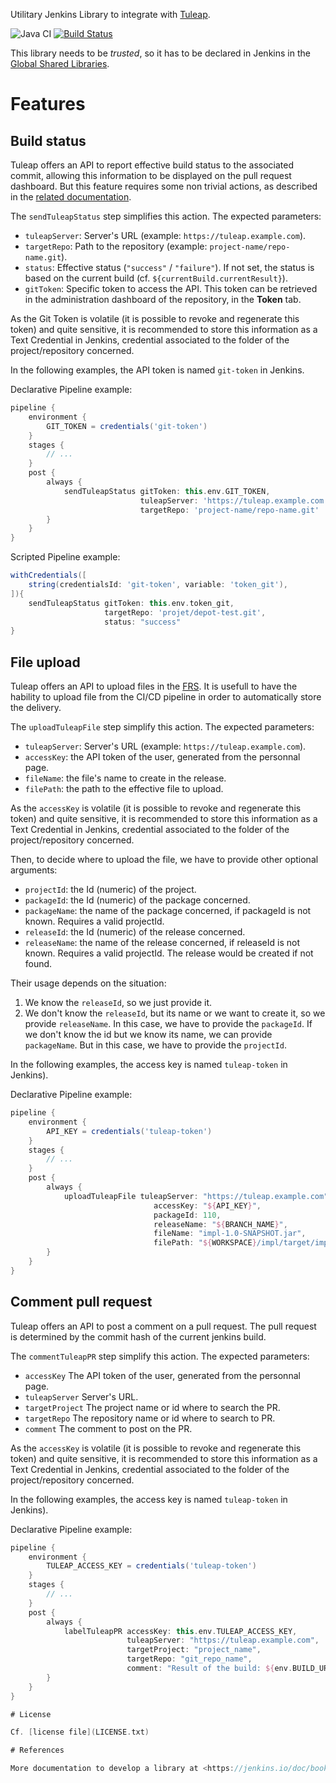 Utilitary Jenkins Library to integrate with [Tuleap](https://www.tuleap.org/).

![Java CI](https://github.com/CS-SI/tuleap-jenkins-lib/workflows/Java%20CI/badge.svg)
[![Build Status](https://travis-ci.org/CS-SI/tuleap-jenkins-lib.svg?branch=develop)](https://travis-ci.org/CS-SI/tuleap-jenkins-lib)

This library needs to be *trusted*, so it has to be declared in Jenkins in the [Global Shared Libraries](https://jenkins.io/doc/book/pipeline/shared-libraries/#global-shared-libraries).

# Features

## Build status

Tuleap offers an API to report effective build status to the associated commit, allowing this information to be displayed on the pull request dashboard.
But this feature requires some non trivial actions, as described in the [related documentation](https://docs.tuleap.org/user-guide/pullrequest.html#configure-jenkins-to-tuleap-feedback).

The `sendTuleapStatus` step simplifies this action.
The expected parameters:

* `tuleapServer`: Server's URL (example: `https://tuleap.example.com`).
* `targetRepo`: Path to the repository (example: `project-name/repo-name.git`).
* `status`: Effective status (`"success"` / `"failure"`). If not set, the status is based on the current build (cf. `${currentBuild.currentResult}`).
* `gitToken`: Specific token to access the API. This token can be retrieved in the administration dashboard of the repository, in the **Token** tab.

As the Git Token is volatile (it is possible to revoke and regenerate this token) and quite sensitive, it is recommended to store this information as a Text Credential in Jenkins, credential associated to the folder of the project/repository concerned.

In the following examples, the API token is named `git-token` in Jenkins.

Declarative Pipeline example:

```groovy
pipeline {
    environment {
        GIT_TOKEN = credentials('git-token')
    }
    stages {
        // ...
    }
    post {
        always {
            sendTuleapStatus gitToken: this.env.GIT_TOKEN,
                             tuleapServer: 'https://tuleap.example.com',
                             targetRepo: 'project-name/repo-name.git'
        }
    }
}

```

Scripted Pipeline example:

```groovy
withCredentials([
    string(credentialsId: 'git-token', variable: 'token_git'),
]){
    sendTuleapStatus gitToken: this.env.token_git,
                     targetRepo: 'projet/depot-test.git',
                     status: "success"
}
```

## File upload

Tuleap offers an API to upload files in the [FRS](https://docs.tuleap.org/user-guide/documents-and-files/frs.html).
It is usefull to have the hability to upload file from the CI/CD pipeline in order to automatically store the delivery.

The `uploadTuleapFile` step simplify this action.
The expected parameters:

* `tuleapServer`: Server's URL (example: `https://tuleap.example.com`).
* `accessKey`: the API token of the user, generated from the personnal page.
* `fileName`: the file's name to create in the release.
* `filePath`: the path to the effective file to upload.

As the `accessKey` is volatile (it is possible to revoke and regenerate this token) and quite sensitive, it is recommended to store this information as a Text Credential in Jenkins, credential associated to the folder of the project/repository concerned.

Then, to decide where to upload the file, we have to provide other optional arguments:

* `projectId`: the Id (numeric) of the project.
* `packageId`: the Id (numeric) of the package concerned.
* `packageName`: the name of the package concerned, if packageId is not known. Requires a valid projectId.
* `releaseId`: the Id (numeric) of the release concerned.
* `releaseName`: the name of the release concerned, if releaseId is not known. Requires a valid projectId. The release would be created if not found.

Their usage depends on the situation:

1. We know the `releaseId`, so we just provide it.
2. We don't know the `releaseId`, but its name or we want to create it, so we provide `releaseName`. In this case, we have to provide the `packageId`. If we don't know the id but we know its name, we can provide `packageName`. But in this case, we have to provide the `projectId`.

In the following examples, the access key is named `tuleap-token` in Jenkins).

Declarative Pipeline example:

```groovy
pipeline {
    environment {
        API_KEY = credentials('tuleap-token')
    }
    stages {
        // ...
    }
    post {
        always {
            uploadTuleapFile tuleapServer: "https://tuleap.example.com",
                                accessKey: "${API_KEY}",
                                packageId: 110,
                                releaseName: "${BRANCH_NAME}",
                                fileName: "impl-1.0-SNAPSHOT.jar",
                                filePath: "${WORKSPACE}/impl/target/impl-1.0-SNAPSHOT.jar"
        }
    }
}

```

## Comment pull request

Tuleap offers an API to post a comment on a pull request. The pull request is determined by the commit hash of the current jenkins build.

The `commentTuleapPR` step simplify this action. The expected parameters:

* `accessKey` The API token of the user, generated from the personnal page.
* `tuleapServer` Server's URL.
* `targetProject` The project name or id where to search the PR.
* `targetRepo` The repository name or id where to search to PR.
* `comment` The comment to post on the PR.

As the `accessKey` is volatile (it is possible to revoke and regenerate this token) and quite sensitive, it is recommended to store this information as a Text Credential in Jenkins, credential associated to the folder of the project/repository concerned.

In the following examples, the access key is named `tuleap-token` in Jenkins).

Declarative Pipeline example:

```groovy
pipeline {
    environment {
        TULEAP_ACCESS_KEY = credentials('tuleap-token')
    }
    stages {
        // ...
    }
    post {
        always {
            labelTuleapPR accessKey: this.env.TULEAP_ACCESS_KEY,
                          tuleapServer: "https://tuleap.example.com",
                          targetProject: "project_name",
                          targetRepo: "git_repo_name",
                          comment: "Result of the build: ${env.BUILD_URL}"
        }
    }
}

# License

Cf. [license file](LICENSE.txt)

# References

More documentation to develop a library at <https://jenkins.io/doc/book/pipeline/shared-libraries/>
